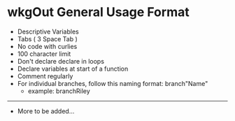 # wkgOut General Usage Format

- Descriptive Variables
- Tabs ( 3 Space Tab )
- No code with curlies
- 100 character limit
- Don't declare declare in loops
- Declare variables at start of a function
- Comment regularly
- For individual branches, follow this naming format: branch"Name"
    - example: branchRiley
- ---
- More to be added...

